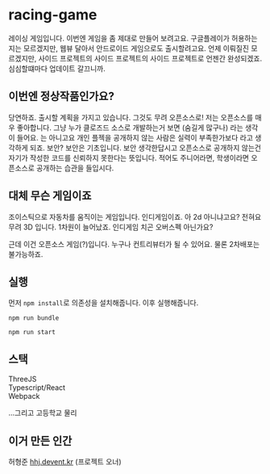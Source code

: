 # racing-game

레이싱 게임입니다. 이번엔 게임을 좀 제대로 만들어 보려고요. 구글플레이가 허용하는지는 모르겠지만, 웹뷰 달아서 안드로이드 게임으로도 출시할려고요. 언제 이뤄질진 모르겠지만, 사이드 프로젝트의 사이드 프로젝트의 사이드 프로젝트로 언젠간 완성되겠죠. 심심할떄마다 업데이트 갈끄니까.

## 이번엔 정상작품인가요?

당연하죠. 출시할 계획을 가지고 있습니다. 그것도 무려 오픈소스로! 저는 오픈소스를 매우 좋아합니다. 그냥 누가 클로즈드 소스로 개발하는거 보면 (숨길게 많구나) 라는 생각이 들어요. 는 아니고요 개인 플젝을 공개하지 않는 사람은 실력이 부족한가보다 라고 생각하게 되죠. 보안? 보안은 기초입니다. 보안 생각한답시고 오픈소스로 공개하지 않는건 자기가 작성한 코드를 신뢰하지 못한다는 뜻입니다. 적어도 주니어라면, 학생이라면 오픈소스로 공개하는 습관을 들입시다.

## 대체 무슨 게임이죠

조이스틱으로 자동차를 움직이는 게임입니다. 인디게임이죠. 아 2d 아니냐고요? 전혀요 무려 3D 입니다. 1차원이 늘어났죠. 인디게임 치곤 오버스펙 아닌가요? 

근데 이건 오픈소스 게임(?)입니다. 누구나 컨트리뷰터가 될 수 있어요. 물론 2차배포는 불가능하죠. 

## 실행

먼저 ``` npm install ```로 의존성을 설치해줍니다. 이후 실행해줍니다. 


```
npm run bundle
```

```
npm run start
```

## 스택

ThreeJS  
Typescript/React  
Webpack

...그리고 고등학교 물리

## 이거 만든 인간

허형준 [hhj.devent.kr](https://hhj.devent.kr) (프로젝트 오너)
